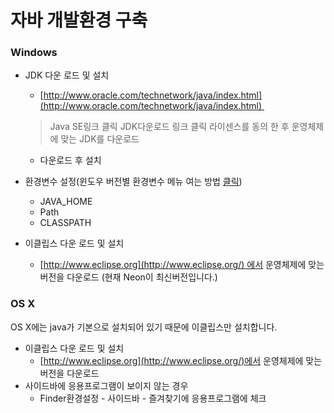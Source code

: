 # 자바 개발환경 구축



### **Windows**

- JDK 다운 로드 및 설치
    - [http://www.oracle.com/technetwork/java/index.html](http://www.oracle.com/technetwork/java/index.html) 
    > Java SE링크 클릭
    > JDK다운로드 링크 클릭
    >라이센스를 동의 한 후 운영체제에 맞는 JDK를 다운로드
    
    - 다운로드 후 설치
- 환경변수 설정(윈도우 버전별 환경변수 메뉴 여는 방법 [클릭](https://www.java.com/ko/download/help/path.xml))
    - JAVA_HOME
    - Path
    - CLASSPATH
- 이클립스 다운 로드 및 설치
    
    - [http://www.eclipse.org](http://www.eclipse.org/) 에서 운영체제에 맞는 버전을 다운로드 (현재 Neon이 최신버전입니다.)

### **OS X**

OS X에는 java가 기본으로 설치되어 있기 때문에 이클립스만 설치합니다.

- 이클립스 다운 로드 및 설치
    - [http://www.eclipse.org](http://www.eclipse.org/)에서 운영체제에 맞는 버전을 다운로드
- 사이드바에 응용프로그램이 보이지 않는 경우
    - Finder환경설정 - 사이드바 - 즐겨찾기에 응용프로그램에 체크